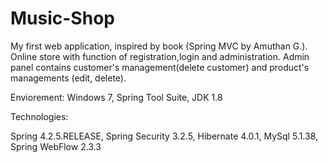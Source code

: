 # Music-Shop

My first web application, inspired by book (Spring MVC by Amuthan G.). Online store with function of registration,login and administration. Admin panel contains customer's management(delete customer) and product's managements (edit, delete).

Enviorement:
Windows 7, Spring Tool Suite, JDK 1.8

Technologies:

Spring 4.2.5.RELEASE, Spring Security 3.2.5, Hibernate 4.0.1, MySql 5.1.38, Spring WebFlow 2.3.3

